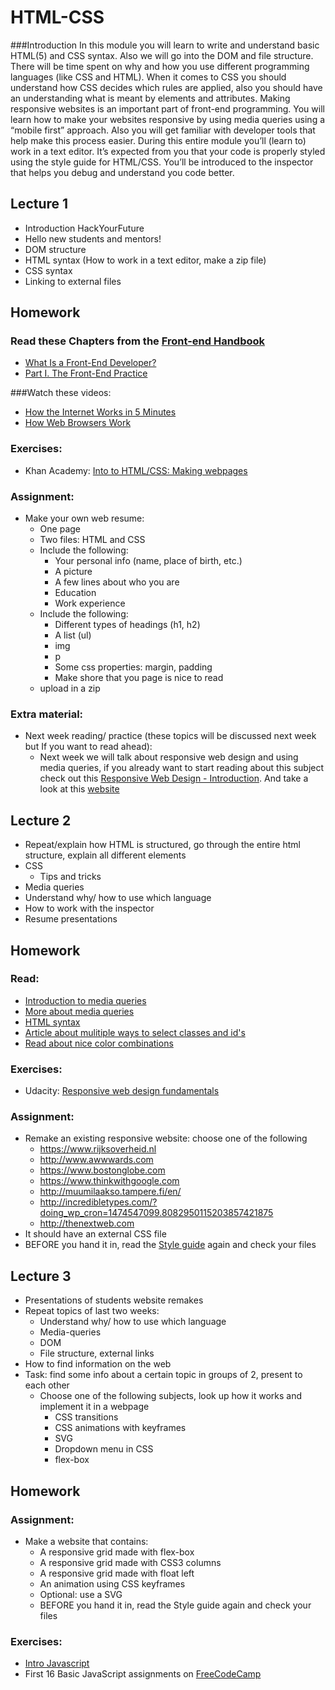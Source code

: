 # HTML-CSS

###Introduction
In this module you will learn to write and understand basic HTML(5) and CSS syntax.
Also we will go into the DOM and file structure. There will be time spent on why and how you use different programming languages (like CSS and HTML). When it comes to CSS you should understand how CSS decides which rules are applied, also you should have an understanding what is meant by elements and attributes. Making responsive websites is an important part of front-end programming. You will learn how to make your websites responsive by using media queries using a “mobile first” approach. Also you will get familiar with developer tools that help make this process easier. During this entire module you’ll (learn to) work in a text editor. It’s expected from you that your code is properly styled using the style guide for HTML/CSS. You’ll be introduced to the inspector that helps you debug and understand you code better.



## Lecture 1 
 * Introduction HackYourFuture
 * Hello new students and mentors!
 * DOM structure
 * HTML syntax (How to work in a text editor, make a zip file)
 * CSS syntax
 * Linking to external files


## Homework

### Read these Chapters from the <a href="https://www.frontendhandbook.com" target="_blank">Front-end Handbook</a>
 * <a href="https://www.frontendhandbook.com/what-is-a-FD.html" target="_blank">What Is a Front-End Developer?</a>
 * <a href="https://www.frontendhandbook.com/practice.html" target="_blank">Part I. The Front-End Practice</a>

###Watch these videos:
 * <a href="https://www.youtube.com/watch?v=7_LPdttKXPc" target="_blank">How the Internet Works in 5 Minutes</a>
 * <a href="https://www.youtube.com/watch?v=WjDrMKZWCt0" target="_blank">How Web Browsers Work</a>

### Exercises:
 * Khan Academy: <a href="https://www.khanacademy.org/computing/computer-programming/html-css#concept-intro" target="_blank">Into to HTML/CSS: Making webpages </a>
  

### Assignment:
 * Make your own web resume:
    * One page 
    * Two files: HTML and CSS
    * Include the following:
  	    * Your personal info (name, place of birth, etc.)
  	    * A picture
  	    * A few lines about who you are
  	    * Education
  	    * Work experience
    * Include the following:
  	    * Different types of headings (h1, h2)
  	    * A list (ul)
  	    * img
  	    * p
  	    * Some css properties: margin, padding 
  	    * Make shore that you page is nice to read
    * upload in a zip


### Extra material:
 * Next week reading/ practice (these topics will be discussed next week but If you want to read ahead):
    * Next week we will talk about responsive web design and using media queries, if you already want to start reading about this subject check out this <a href="http://www.w3schools.com/css/css_rwd_intro.asp" target="_blank">Responsive Web Design - Introduction</a>. And take a look at this <a href="http://mediaqueri.es" target="_blank">website</a>



## Lecture 2 
 * Repeat/explain how HTML is structured, go through the entire html structure, explain all different elements
 * CSS
    * Tips and tricks 
 * Media queries
 * Understand why/ how to use which language
 * How to work with the inspector
 * Resume presentations

## Homework

### Read:
 * <a href="https://teamtreehouse.com/library/css3/media-queries/introduction" target="_blank">Introduction to media queries</a>
 * <a href="https://css-tricks.com/css-media-queries/" target="_blank">More about media queries</a>
 * <a href="http://www.w3schools.com/html/html5_syntax.asp" target="_blank">HTML syntax</a>
 * <a href="https://css-tricks.com/multiple-class-id-selectors/" target="_blank">Article about mulitiple ways to select classes and id's</a>
 * <a href="http://www.colorcombos.com/index.html" target="_blank">Read about nice color combinations</a>

### Exercises:
 * Udacity: <a href="https://www.udacity.com/course/responsive-web-design-fundamentals--ud893" target="_blank">Responsive web design fundamentals</a>

### Assignment:
 * Remake an existing responsive website: choose one of the following
   * https://www.rijksoverheid.nl
   * http://www.awwwards.com
   * https://www.bostonglobe.com
   * https://www.thinkwithgoogle.com
   * http://muumilaakso.tampere.fi/en/
   * http://incredibletypes.com/?doing_wp_cron=1474547099.8082950115203857421875
   * http://thenextweb.com
 * It should have an external CSS file
 * BEFORE you hand it in, read the <a href="http://www.w3schools.com/html/html5_syntax.asp" target="_blank">Style guide</a> again and check your files



## Lecture 3
 * Presentations of students website remakes
 * Repeat topics of last two weeks:
   * Understand why/ how to use which language
   * Media-queries
   * DOM
   * File structure, external links
 * How to find information on the web
 * Task: find some info about a certain topic in groups of 2, present to each other
   * Choose one of the following subjects, look up how it works and implement it in a webpage
      * CSS transitions
      * CSS animations with keyframes
      * SVG
      * Dropdown menu in CSS
      * flex-box

## Homework

### Assignment:
 * Make a website that contains:
    * A responsive grid made with flex-box
    * A responsive grid made with CSS3 columns
    * A responsive grid made with float left
    * An animation using CSS keyframes
    * Optional: use a SVG
    * BEFORE you hand it in, read the Style guide again and check your files


### Exercises: 
 * <a href="https://www.sololearn.com/Course/JavaScript/">Intro Javascript </a> 
 * First 16 Basic JavaScript assignments on <a href="https://www.freecodecamp.com/challenges/comment-your-javascript-code"> FreeCodeCamp </a>

